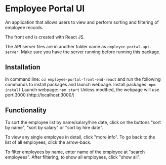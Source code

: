# Employee Portal UI
An application that allows users to view and perform sorting and filtering of employee records.

The front end is created with React JS.

The API server files are in another folder name as `employee-portal-api-server`. Make sure you have the server running before running this package. 

## Installation
In command line: `cd employee-portal-front-end-react` and run the following commands to install packages and launch webpage.
Install packages: `npm install`
Launch webpage: `npm start`
Unless modified, the webpage will use port 3000 (http://localhost:3000/)

## Functionality
To sort the employee list by name/salary/hire date, click on the buttons "sort by name", "sort by salary" or "sort by hire date".

To view any single employee in detail, click "more info". To go back to the list of all employees, click the arrow-back.

To filter employees by name, enter name of the employee at "search employees". After filtering, to show all employees, click "show all".
